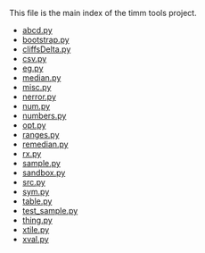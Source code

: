 

This file is the main index of the timm tools project.


- [abcd.py](abcd.html)
- [bootstrap.py](bootstrap.html)
- [cliffsDelta.py](cliffsDelta.html)
- [csv.py](csv.html)
- [eg.py](eg.html)
- [median.py](median.html)
- [misc.py](misc.html)
- [nerror.py](nerror.html)
- [num.py](num.html)
- [numbers.py](numbers.html)
- [opt.py](opt.html)
- [ranges.py](ranges.html)
- [remedian.py](remedian.html)
- [rx.py](rx.html)
- [sample.py](sample.html)
- [sandbox.py](sandbox.html)
- [src.py](src.html)
- [sym.py](sym.html)
- [table.py](table.html)
- [test_sample.py](test_sample.html)
- [thing.py](thing.html)
- [xtile.py](xtile.html)
- [xval.py](xval.html)


```python
```

